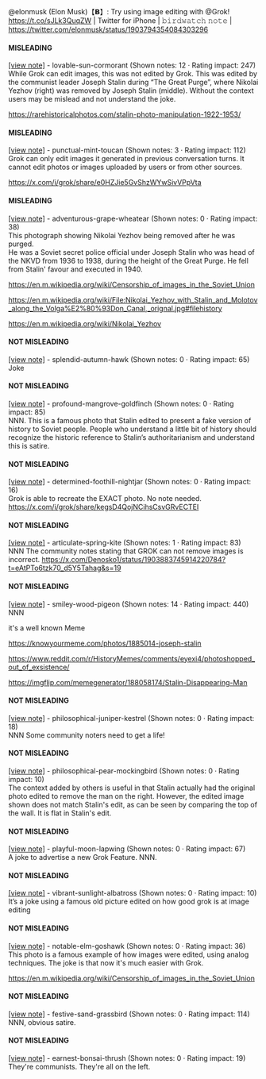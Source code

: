 @elonmusk (Elon Musk)【𝗕】: Try using image editing with @Grok! https://t.co/sJLk3QuqZW | Twitter for iPhone | 𝚋𝚒𝚛𝚍𝚠𝚊𝚝𝚌𝚑 𝚗𝚘𝚝𝚎 | https://twitter.com/elonmusk/status/1903794354084303296

#### MISLEADING

[[view note]](https://x.com/i/birdwatch/n/1903846649283358838) - lovable-sun-cormorant (Shown notes: 12 · Rating impact: 247)\
While Grok can edit images, this was not edited by Grok. This was edited by the communist leader Joseph Stalin during “The Great Purge”, where Nikolai Yezhov (right) was removed by Joseph Stalin (middle). Without the context users may be mislead and not understand the joke. 

https://rarehistoricalphotos.com/stalin-photo-manipulation-1922-1953/

#### MISLEADING

[[view note]](https://x.com/i/birdwatch/n/1903828443046760469) - punctual-mint-toucan (Shown notes: 3 · Rating impact: 112)\
Grok can only edit images it generated in previous conversation turns. It cannot edit photos or images uploaded by users or from other sources.

https://x.com/i/grok/share/e0HZJie5GvShzWYwSivVPpVta

#### MISLEADING

[[view note]](https://x.com/i/birdwatch/n/1903817067960127518) - adventurous-grape-wheatear (Shown notes: 0 · Rating impact: 38)\
This photograph showing Nikolai Yezhov being removed after he was purged.  
 He was a Soviet secret police official under Joseph Stalin who was head of the NKVD from 1936 to 1938, during the height of the Great Purge. He fell from Stalin' favour and executed in 1940.

https://en.m.wikipedia.org/wiki/Censorship_of_images_in_the_Soviet_Union

https://en.m.wikipedia.org/wiki/File:Nikolai_Yezhov_with_Stalin_and_Molotov_along_the_Volga%E2%80%93Don_Canal,_orignal.jpg#filehistory

https://en.m.wikipedia.org/wiki/Nikolai_Yezhov

#### NOT MISLEADING

[[view note]](https://x.com/i/birdwatch/n/1903963208076956033) - splendid-autumn-hawk (Shown notes: 0 · Rating impact: 65)\
Joke

#### NOT MISLEADING

[[view note]](https://x.com/i/birdwatch/n/1903962680492527734) - profound-mangrove-goldfinch (Shown notes: 0 · Rating impact: 85)\
NNN.  This is a famous photo that Stalin edited to present a fake version of history to Soviet people.  People who understand a little bit of history should recognize the historic reference to Stalin’s authoritarianism and understand this is satire.  

#### NOT MISLEADING

[[view note]](https://x.com/i/birdwatch/n/1903903225004400956) - determined-foothill-nightjar (Shown notes: 0 · Rating impact: 16)\
Grok is able to recreate the EXACT photo. No note needed.
https://x.com/i/grok/share/kegsD4QojNCihsCsvGRvECTEI

#### NOT MISLEADING

[[view note]](https://x.com/i/birdwatch/n/1903891485520781482) - articulate-spring-kite (Shown notes: 1 · Rating impact: 83)\
NNN The community notes stating that GROK can not remove images is incorrect.
https://x.com/Denosko1/status/1903883745914220784?t=eAtPTo6tzk70_d5Y5Tahag&s=19

#### NOT MISLEADING

[[view note]](https://x.com/i/birdwatch/n/1903866481206596073) - smiley-wood-pigeon (Shown notes: 14 · Rating impact: 440)\
NNN

it's a well known Meme

https://knowyourmeme.com/photos/1885014-joseph-stalin

https://www.reddit.com/r/HistoryMemes/comments/eyexi4/photoshopped_out_of_exsistence/

https://imgflip.com/memegenerator/188058174/Stalin-Disappearing-Man

#### NOT MISLEADING

[[view note]](https://x.com/i/birdwatch/n/1903860695935938600) - philosophical-juniper-kestrel (Shown notes: 0 · Rating impact: 18)\
NNN Some community noters need to get a life!

#### NOT MISLEADING

[[view note]](https://x.com/i/birdwatch/n/1903857873005822319) - philosophical-pear-mockingbird (Shown notes: 0 · Rating impact: 10)\
The context added by others is useful in that Stalin actually had the original photo edited to remove the man on the right. However, the edited image shown does not match Stalin's edit, as can be seen by comparing the top of the wall. It is flat in Stalin's edit.

#### NOT MISLEADING

[[view note]](https://x.com/i/birdwatch/n/1903849408183120017) - playful-moon-lapwing (Shown notes: 0 · Rating impact: 67)\
A joke to advertise a new Grok Feature. NNN.

#### NOT MISLEADING

[[view note]](https://x.com/i/birdwatch/n/1903836865951650266) - vibrant-sunlight-albatross (Shown notes: 0 · Rating impact: 10)\
It’s a joke using a famous old picture edited on how good grok is at image editing

#### NOT MISLEADING

[[view note]](https://x.com/i/birdwatch/n/1903828877937619085) - notable-elm-goshawk (Shown notes: 0 · Rating impact: 36)\
This photo is a famous example of how images were edited, using analog techniques. The joke is that now it's much easier with Grok.

https://en.m.wikipedia.org/wiki/Censorship_of_images_in_the_Soviet_Union

#### NOT MISLEADING

[[view note]](https://x.com/i/birdwatch/n/1903818524339892353) - festive-sand-grassbird (Shown notes: 0 · Rating impact: 114)\
NNN, obvious satire.

#### NOT MISLEADING

[[view note]](https://x.com/i/birdwatch/n/1903918300540682358) - earnest-bonsai-thrush (Shown notes: 0 · Rating impact: 19)\
They're communists. They're all on the left.
